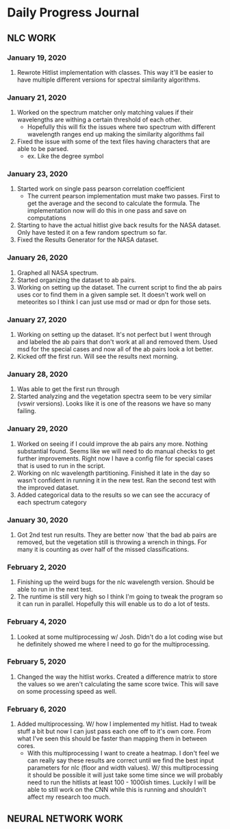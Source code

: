 # Daily Progress Journal

## NLC WORK

### January 19, 2020

1. Rewrote Hitlist implementation with classes. This way it'll be easier to have multiple different versions for spectral similarity algorithms.

### January 21, 2020

1. Worked on the spectrum matcher only matching values if their wavelengths are withing a certain threshold of each other.
    - Hopefully this will fix the issues where two spectrum with different wavelength ranges end up making the similarity algorithms fail
2. Fixed the issue with some of the text files having characters that are able to be parsed.
    - ex. Like the degree symbol

### January 23, 2020

1. Started work on single pass pearson correlation coefficient
    - The current pearson implementation must make two passes. First to get the average and the second to calculate the formula. The implementation now will do this in one pass and save on computations
2. Starting to have the actual hitlist give back results for the NASA dataset. Only have tested it on a few random spectrum so far.
3. Fixed the Results Generator for the NASA dataset.

### January 26, 2020

1. Graphed all NASA spectrum.
2. Started organizing the dataset to ab pairs.
3. Working on setting up the dataset. The current script to find the ab pairs uses cor to find them in a given sample set. It doesn't work well on meteorites so I think I can just use msd or mad or dpn for those sets.

### January 27, 2020

1. Working on setting up the dataset. It's not perfect but I went through and labeled the ab pairs that don't work at all and removed them. Used msd for the special cases and now all of the ab pairs look a lot better.
2. Kicked off the first run. Will see the results next morning.

### January 28, 2020

1. Was able to get the first run through
2. Started analyzing and the vegetation spectra seem to be very similar (vswir versions). Looks like it is one of the reasons we have so many failing.

### January 29, 2020

1. Worked on seeing if I could improve the ab pairs any more. Nothing substantial found. Seems like we will need to do manual checks to get further improvements. Right now I have a config file for special cases that is used to run in the script.
2. Working on nlc wavelength partitioning. Finished it late in the day so wasn't confident in running it in the new test. Ran the second test with the improved dataset.
3. Added categorical data to the results so we can see the accuracy of each spectrum category

### January 30, 2020

1. Got 2nd test run results. They are better now `that the bad ab pairs are removed, but the vegetation still is throwing a wrench in things. For many it is counting as over half of the missed classifications.

### February 2, 2020

1. Finishing up the weird bugs for the nlc wavelength version. Should be able to run in the next test.
2. The runtime is still very high so I think I'm going to tweak the program so it can run in parallel. Hopefully this will enable us to do a lot of tests.

### February 4, 2020

1. Looked at some multiprocessing w/ Josh. Didn't do a lot coding wise but he definitely showed me where I need to go for the multiprocessing.

### February 5, 2020

1. Changed the way the hitlist works. Created a difference matrix to store the values so we aren't calculating the same score twice. This will save on some processing speed as well.

### February 6, 2020

1. Added multiprocessing. W/ how I implemented my hitlist. Had to tweak stuff a bit but now I can just pass each one off to it's own core. From what I've seen this should be faster than mapping them in between cores.
    - With this multiprocessing I want to create a heatmap. I don't feel we can really say these results are correct until we find the best input parameters for nlc (floor and width values). W/ this multiprocessing it should be possible it will just take some time since we will probably need to run the hitlists at least 100 - 1000ish times. Luckily I will be able to still work on the CNN while this is running and shouldn't affect my research too much.

## NEURAL NETWORK WORK